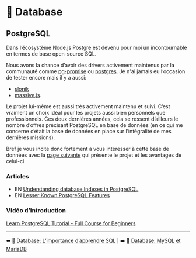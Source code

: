 # 💾 Database

## PostgreSQL

Dans l’écosystème Node.js Postgre est devenu pour moi un incontournable en termes de base open-source SQL.

Nous avons la chance d’avoir des drivers activement maintenus par la communauté comme [pg-promise](https://github.com/vitaly-t/pg-promise) ou [postgres](https://www.npmjs.com/package/postgres). Je n'ai jamais eu l’occasion de tester encore mais il y a aussi:

- [slonik](https://github.com/gajus/slonik)
- [massive.js](https://massivejs.org/).

Le projet lui-même est aussi très activement maintenu et suivi. C’est vraiment un choix idéal pour les projets aussi bien personnels que professionnels. Ces deux dernières années, cela se ressent d’ailleurs le nombre d’offres précisant PostgreSQL en base de données (en ce qui me concerne c’était la base de données en place sur l’intégralité de mes dernières missions).

Bref je vous incite donc fortement à vous intéresser à cette base de données avec la [page suivante](https://www.postgresql.org/about/) qui présente le projet et les avantages de celui-ci.

### Articles

- EN [Understanding database Indexes in PostgreSQL](https://mastermind.dev/indexes-in-postgresql)
- EN [Lesser Known PostgreSQL Features](https://hakibenita.com/postgresql-unknown-features)

### Vidéo d’introduction

[Learn PostgreSQL Tutorial - Full Course for Beginners](https://www.youtube.com/watch?v=qw--VYLpxG4)

---

⬅️ [💾 Database: L’importance d’apprendre SQL](./3-importance-apprendre-sql.md) |
➡️ [💾 Database: MySQL et MariaDB](./5-mysql-mariadb.md)

